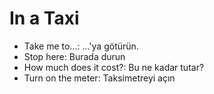 
# In a Taxi

- Take me to...: ...'ya götürün.
- Stop here: Burada durun
- How much does it cost?: Bu ne kadar tutar?
- Turn on the meter: Taksimetreyi açın
